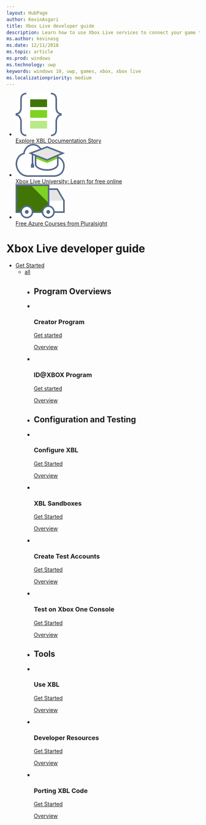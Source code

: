 ```yaml
---
layout: HubPage
author: KevinAsgari
title: Xbox Live developer guide
description: Learn how to use Xbox Live services to connect your game to the Xbox Live gaming network.
ms.author: kevinasg
ms.date: 12/11/2018
ms.topic: article
ms.prod: windows
ms.technology: uwp
keywords: windows 10, uwp, games, xbox, xbox live
ms.localizationpriority: medium
---
```


<div id="main" class="v2">
    <div class="container">
        <ul class="cardsY panelContent featuredContent">
            <li>
                <a href="">
                    <div class="cardSize">
                        <div class="cardPadding">
                            <div class="card">
                                <div class="cardImageOuter">
                                    <div class="cardImage">
                                        <img data-hoverimage="images/common/xbl_i_code-samples.svg" src="images/common/xbl_i_code-samples.svg" alt="" />
                                    </div>
                                </div>
                                <div class="cardText">
                                    <span class="likeAnH3">Explore XBL Documentation Story</span>
                                </div>
                            </div>
                        </div>
                    </div>
                </a>
            </li>
            <li>
                <a href="">
                    <div class="cardSize">
                        <div class="cardPadding">
                            <div class="card">
                                <div class="cardImageOuter">
                                    <div class="cardImage">
                                        <img data-hoverimage="images/common/xbl_i_virtual-training.svg" src="images/common/xbl_i_virtual-training.svg" alt="" />
                                    </div>
                                </div>
                                <div class="cardText">
                                    <span class="likeAnH3">Xbox Live University: Learn for free online</span>
                                </div>
                            </div>
                        </div>
                    </div>
                </a>
            </li>
            <li>
                <a href="">
                    <div class="cardSize">
                        <div class="cardPadding">
                            <div class="card">
                                <div class="cardImageOuter">
                                    <div class="cardImage">
                                        <img data-hoverimage="images/common/xbl_i_delivery.svg" src="images/common/xbl_i_delivery.svg" alt="" />
                                    </div>
                                </div>
                                <div class="cardText">
                                    <span class="likeAnH3">Free Azure Courses from Pluralsight</span>
                                </div>
                            </div>
                        </div>
                    </div>
                </a>
            </li>
        </ul>
    </div>
    <div class="container">
        <h1 class="visually-hidden">Xbox Live developer guide</h1>
        <ul class="pivots">
            <li>
                <a href="#getstarted">Get Started</a>
                <ul id="getstarted">
                    <li>
                        <a href="#getstarted-all">all</a>
                        <ul id="getstarted-all" class="cardsF">
                            <li>
                                <div class="container">
                                    <h2>Program Overviews</h2>
                                </div>
                            </li>
                            <li>
                                <div class="cardSize">
                                    <div class="cardPadding">
                                        <div class="card">
                                            <div class="cardImageOuter">
                                                <div class="cardImage">
                                                    <img src="media/index/azure_dev-1.svg" alt="" />
                                                </div>
                                            </div>
                                            <div class="cardText">
                                                <h3>Creator Program</h3>
                                                <p>
                                                    <a href="">Get started</a>
                                                </p>
                                                <p>
                                                    <a href="">Overview</a>
                                                </p>
                                            </div>
                                        </div>
                                    </div>
                                </div>
                            </li>
                            <li>
                                <div class="cardSize">
                                    <div class="cardPadding">
                                        <div class="card">
                                            <div class="cardImageOuter">
                                                <div class="cardImage">
                                                    <img src="media/index/azure_dev-2.svg" alt="" />
                                                </div>
                                            </div>
                                            <div class="cardText">
                                                <h3>ID@XBOX Program</h3>
                                                <p>
                                                    <a href="">Get started</a>
                                                </p>
                                                <p>
                                                    <a href="">Overview</a>
                                                </p>
                                            </div>
                                        </div>
                                    </div>
                                </div>
                            </li>
                            <li>
                                <div class="container">
                                    <h2>Configuration and Testing</h2>
                                </div>
                            </li>
                            <li>
                                <div class="cardSize">
                                    <div class="cardPadding">
                                        <div class="card">
                                            <div class="cardImageOuter">
                                                <div class="cardImage">
                                                    <img src="media/index/azure_dev-7.svg" alt="" />
                                                </div>
                                            </div>
                                            <div class="cardText">
                                                <h3>Configure XBL</h3>
                                                <p>
                                                    <a href="">Get Started</a>
                                                </p>
                                                <p>
                                                    <a href="">Overview</a>
                                                </p>
                                            </div>
                                        </div>
                                    </div>
                                </div>
                            </li>
                            <li>
                                <div class="cardSize">
                                    <div class="cardPadding">
                                        <div class="card">
                                            <div class="cardImageOuter">
                                                <div class="cardImage">
                                                    <img src="media/index/azure_dev-7.svg" alt="" />
                                                </div>
                                            </div>
                                            <div class="cardText">
                                                <h3>XBL Sandboxes</h3>
                                                <p>
                                                    <a href="">Get Started</a>
                                                </p>
                                                <p>
                                                    <a href="">Overview</a>
                                                </p>
                                            </div>
                                        </div>
                                    </div>
                                </div>
                            </li>
                            <li>
                                <div class="cardSize">
                                    <div class="cardPadding">
                                        <div class="card">
                                            <div class="cardImageOuter">
                                                <div class="cardImage">
                                                    <img src="media/index/azure_dev-7.svg" alt="" />
                                                </div>
                                            </div>
                                            <div class="cardText">
                                                <h3>Create Test Accounts</h3>
                                                <p>
                                                    <a href="">Get Started</a>
                                                </p>
                                                <p>
                                                    <a href="">Overview</a>
                                                </p>
                                            </div>
                                        </div>
                                    </div>
                                </div>
                            </li>
                            <li>
                                <div class="cardSize">
                                    <div class="cardPadding">
                                        <div class="card">
                                            <div class="cardImageOuter">
                                                <div class="cardImage">
                                                    <img src="media/index/azure_dev-7.svg" alt="" />
                                                </div>
                                            </div>
                                            <div class="cardText">
                                                <h3>Test on Xbox One Console</h3>
                                                <p>
                                                    <a href="">Get Started</a>
                                                </p>
                                                <p>
                                                    <a href="">Overview</a>
                                                </p>
                                            </div>
                                        </div>
                                    </div>
                                </div>
                            </li>
                            <li>
                                <div class="container">
                                    <h2>Tools</h2>
                                </div>
                            </li>
                            <li>
                                <div class="cardSize">
                                    <div class="cardPadding">
                                        <div class="card">
                                            <div class="cardImageOuter">
                                                <div class="cardImage">
                                                    <img src="media/index/azure_dev-7.svg" alt="" />
                                                </div>
                                            </div>
                                            <div class="cardText">
                                                <h3>Use XBL</h3>
                                                <p>
                                                    <a href="">Get Started</a>
                                                </p>
                                                <p>
                                                    <a href="">Overview</a>
                                                </p>
                                            </div>
                                        </div>
                                    </div>
                                </div>
                            </li>
                            <li>
                                <div class="cardSize">
                                    <div class="cardPadding">
                                        <div class="card">
                                            <div class="cardImageOuter">
                                                <div class="cardImage">
                                                    <img src="media/index/azure_dev-7.svg" alt="" />
                                                </div>
                                            </div>
                                            <div class="cardText">
                                                <h3>Developer Resources</h3>
                                                <p>
                                                    <a href="">Get Started</a>
                                                </p>
                                                <p>
                                                    <a href="">Overview</a>
                                                </p>
                                            </div>
                                        </div>
                                    </div>
                                </div>
                            </li>
                            <li>
                                <div class="cardSize">
                                    <div class="cardPadding">
                                        <div class="card">
                                            <div class="cardImageOuter">
                                                <div class="cardImage">
                                                    <img src="media/index/azure_dev-7.svg" alt="" />
                                                </div>
                                            </div>
                                            <div class="cardText">
                                                <h3>Porting XBL Code</h3>
                                                <p>
                                                    <a href="">Get Started</a>
                                                </p>
                                                <p>
                                                    <a href="">Overview</a>
                                                </p>
                                            </div>
                                        </div>
                                    </div>
                                </div>
                            </li>
                        </ul>
                    </li>
                </ul>
            </li>
        </ul>
    </div>    
</div>